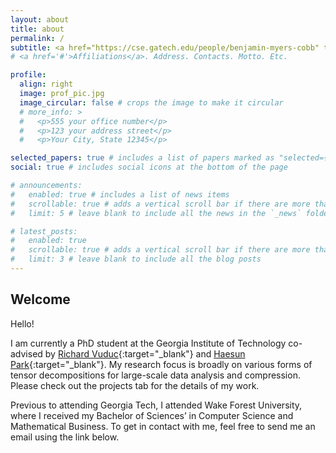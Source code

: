 ```yaml
---
layout: about
title: about
permalink: /
subtitle: <a href="https://cse.gatech.edu/people/benjamin-myers-cobb" target="_blank"> Graduate PhD Student </a>, <a href="https://cse.gatech.edu/" target="_blank"> School of Computational Science and Engineering </a>, <a href="https://www.gatech.edu/" target="_blank"> Georgia Institute of Technology</a>
# <a href='#'>Affiliations</a>. Address. Contacts. Motto. Etc.

profile:
  align: right
  image: prof_pic.jpg
  image_circular: false # crops the image to make it circular
  # more_info: >
  #   <p>555 your office number</p>
  #   <p>123 your address street</p>
  #   <p>Your City, State 12345</p>

selected_papers: true # includes a list of papers marked as "selected={true}"
social: true # includes social icons at the bottom of the page

# announcements:
#   enabled: true # includes a list of news items
#   scrollable: true # adds a vertical scroll bar if there are more than 3 news items
#   limit: 5 # leave blank to include all the news in the `_news` folder

# latest_posts:
#   enabled: true
#   scrollable: true # adds a vertical scroll bar if there are more than 3 new posts items
#   limit: 3 # leave blank to include all the blog posts
---
```


Welcome
-----------

Hello! 

I am currently a PhD student at the Georgia Institute of Technology co-advised by [Richard
Vuduc](https://vuduc.org/v2/){:target="\_blank"} and 
[Haesun Park](https://faculty.cc.gatech.edu/~hpark/experiences.html){:target="\_blank"}. My research
focus is broadly on various forms of tensor decompositions for large-scale data analysis and compression. 
Please check out the projects tab for the details of my work.


Previous to attending Georgia Tech, I attended Wake Forest University, where I received my Bachelor of
Sciences’ in Computer Science and Mathematical Business. To get in contact with me, feel
free to send me an email using the link below.


<!-- Research
-----------
My current research focuses on developing distributed Non-negative Matrix Factorization
([NMF](https://en.wikipedia.org/wiki/Non-negative_matrix_factorization){:target="\_blank"})
algorithms within the Parallel Low-rank Approximations with Non-negativity Constraints
([PLANC](https://github.com/ramkikannan/planc){:target="\_blank"}) framework for use in
large-scale datasets. This work is in close collaboration with Oak Ridge National Lab
([ORNL](https://www.ornl.gov/publication/planc-parallel-low-rank-approximation-nonnegativity-constraints){:target="\_blank"}).

Previous to this, I worked under the supervision of [Ümit V.
Çatalyürek](https://faculty.cc.gatech.edu/~umit/){:target="\_blank"} on the
[GenTen](https://gitlab.com/tensors/genten){:target="\_blank"} project in collaboration with Sandia
National Laboratories ([SNL](https://www.sandia.gov/){:target="\_blank"}) as part of the Department of
Energy's ([DOE](https://www.energy.gov/){:target="\_blank"}) larger [Exascale Computing
project](https://www.exascaleproject.org/){:target="\_blank"}. On this project, I had the pleasure of
collaborating with [Eric
Phipps](https://cfwebprod.sandia.gov/cfdocs/CompResearch/templates/insert/profile.cfm?etphipp){:target="\_blank"}
and [Hemanth Kolla](https://scholar.google.com/citations?user=_9VQ8rUAAAAJ&hl=en){:target="\_blank"}
as we worked to optimize portable dense tensor kernels based upon the
[Kokkos](https://github.com/kokkos){:target="\_blank"} programming model for use in
compressing large combustion simulation datasets. As part of this, we developed a novel in-place
variant of the Sequentially Truncated Singular Value Decomposition
([ST-HOSVD](https://people.cs.kuleuven.be/~nick.vannieuwenhoven/papers/01-STHOSVD.pdf){:target="\_blank"})
for computing the [Tucker
Decomposition](https://en.wikipedia.org/wiki/Higher-order_singular_value_decomposition){:target="\_blank"}.
The resulting algorithm, referred to as the Fused In-place Sequentially Truncated Singular Value
Decomposition (FIST-HOSVD), was shown to reduce the memory consumption of computing the Tucker
Decomposition by ~135x with comparable runtime performance compared to the current state-of-the-art
ST-HOSVD implementation within the
[TuckerMPI](https://gitlab.com/tensors/TuckerMPI){:target="\_blank"} framework.

My undergraduate research primarily focused on applying wedge-sampling heuristics to speeding up the
coarsening phase of hypergraph partitioners and applying bipartite matching algorithms to computing
least-squares cosine differences of ktensors. This work was performed under the supervision of my
undergraduate advisor and mentor, [Grey Ballard](http://users.wfu.edu/ballard/index.html){:target="\_blank"}. -->
